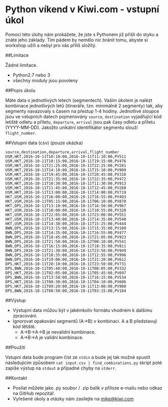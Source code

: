 # Python víkend v Kiwi.com - vstupní úkol

Pomocí této úlohy nám prokážete, že jste s Pythonem již přišli do styku a znáte jeho základy. Tím pádem by nemělo nic bránit tomu, abyste si workshop užili a nebyl pro vás příliš složitý.

##Limitace

Žádné limitace.

- Python2.7 nebo 3
- všechny moduly jsou povoleny


##Popis úkolu

Máte data o jednotlivých letech (segmentech). Vaším úkolem je nalézt kombinace jednotlivých letů (itineráře, tzn. minimálně 2 segmenty) tak,
aby segmenty navazovaly s časem na přestup 1-4 hodiny. Jednotlivé sloupce jsou ve vstupních datech pojmenovány `source`, `destination` vyjadřující kód letiště odletu a příletu, `departure`, `arrival` jsou pak časy odletu a příletu (YYYY-MM-DD). Jakožto unikátní identifikátor segmentu slouží `flight_number`.

##Vstupní data (csv) (pouze ukázka)

```
source,destination,departure,arrival,flight_number
USM,HKT,2016-10-11T10:10:00,2016-10-11T11:10:00,PV511
USM,HKT,2016-10-11T18:15:00,2016-10-11T19:15:00,PV476
USM,HKT,2016-10-11T21:25:00,2016-10-11T22:25:00,PV281
USM,HKT,2016-10-11T14:10:00,2016-10-11T15:10:00,PV909
USM,HKT,2016-10-11T19:45:00,2016-10-11T20:45:00,PV310
USM,HKT,2016-10-11T21:35:00,2016-10-11T22:35:00,PV472
USM,HKT,2016-10-11T10:30:00,2016-10-11T11:30:00,PV913
USM,HKT,2016-10-11T11:45:00,2016-10-11T12:45:00,PV260
USM,HKT,2016-10-11T13:00:00,2016-10-11T14:00:00,PV719
HKT,USM,2016-10-11T16:00:00,2016-10-11T16:55:00,PV493
HKT,USM,2016-10-11T05:15:00,2016-10-11T06:10:00,PV870
HKT,DPS,2016-10-11T13:10:00,2016-10-11T16:50:00,PV967
HKT,USM,2016-10-11T10:00:00,2016-10-11T10:55:00,PV320
HKT,USM,2016-10-11T22:05:00,2016-10-11T23:00:00,PV551
HKT,USM,2016-10-11T13:40:00,2016-10-11T14:35:00,PV540
HKT,USM,2016-10-11T14:30:00,2016-10-11T15:25:00,PV444
BWN,DPS,2016-10-11T13:15:00,2016-10-11T15:35:00,PV189
BWN,DPS,2016-10-11T14:35:00,2016-10-11T16:55:00,PV477
BWN,DPS,2016-10-11T18:45:00,2016-10-11T21:05:00,PV923
BWN,DPS,2016-10-11T21:50:00,2016-10-12T00:10:00,PV541
BWN,DPS,2016-10-11T16:15:00,2016-10-11T18:35:00,PV811
BWN,DPS,2016-10-11T21:30:00,2016-10-11T23:50:00,PV949
BWN,DPS,2016-10-11T10:35:00,2016-10-11T12:55:00,PV996
BWN,DPS,2016-10-11T19:00:00,2016-10-11T21:20:00,PV612
DPS,HKT,2016-10-11T20:10:00,2016-10-11T23:50:00,PV731
DPS,BWN,2016-10-11T05:40:00,2016-10-11T08:05:00,PV332
DPS,HKT,2016-10-11T02:05:00,2016-10-11T05:45:00,PV697
DPS,BWN,2016-10-11T13:50:00,2016-10-11T16:15:00,PV534
DPS,HKT,2016-10-11T00:30:00,2016-10-11T04:10:00,PV606
DPS,HKT,2016-10-11T09:20:00,2016-10-11T13:00:00,PV980
DPS,BWN,2016-10-11T00:50:00,2016-10-11T03:15:00,PV184
```

##Výstup


- Výstupní data můžou být v jakémkoliv formátu vhodném k dalšímu zpracování.
- Ignorovat opakování segmentů (A->B) v kombinaci. A a B představují kód lětiště.
  - A->B->A->B je nevalidní kombinace. 
  - A->B->A je validní kombinace.

##Použití

Vstupní data bude program číst ze `stdin` a bude jej tak možné spustit následujícím způsobem `cat input.csv | find_combinations.py` skript poté zapíše výstup na `stdout` a případné chyby na `stderr`.

##Kontakt

- Posílat můžete jako .py soubor / .zip balík v příloze e-mailu nebo odkaz na GitHub repozitář.
- Vyřešené úkoly a otázky nám zasílejte na mike@kiwi.com
